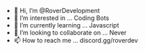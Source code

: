 - 👋 Hi, I’m @RoverDevelopment
- 👀 I’m interested in ... Coding Bots
- 🌱 I’m currently learning ... Javascript
- 💞️ I’m looking to collaborate on ... Never
- 📫 How to reach me ... discord.gg/roverdev

<!---
RoverDevelopment/RoverDevelopment is a ✨ special ✨ repository because its `README.md` (this file) appears on your GitHub profile.
You can click the Preview link to take a look at your changes.
--->
